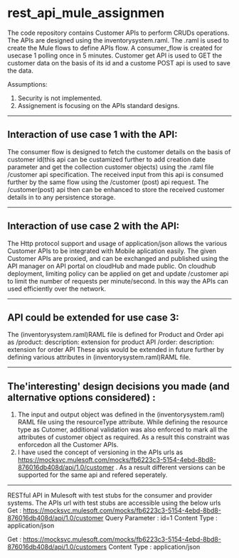 # rest_api_mule_assignmen
The code repository contains Customer APIs to perform CRUDs operations. The APIs are designed using the inventorysystem.raml. The .raml is used to create the Mule flows to define APIs flow. A consumer_flow is created for usecase 1 polling once in 5 minutes. Customer get API is used to GET the customer data on the basis of its id and a custome POST api is used to save the data.

Assumptions:
1. Security is not implemented.
2. Assignement is focusing on the APIs standard designs.

-------------------------------------------------------------------
Interaction of use case 1 with the API: 
-------------------------------------------------------------------
The consumer flow is designed to fetch the customer details on the basis of customer id(this api can be custamized further to add creation date parameter and get the collection customer objects) using the .raml file /customer api specification. The received input from this api is consumed further by the same flow using the /customer (post) api request. The /customer(post) api then can be enhanced to store the received customer details in to any persistence storage.

----------------------------------------------------------------------------------------------------------------------------------
Interaction of use case 2 with the API: 
----------------------------------------------
The Http protocol support and usage of application/json allows the various Customer APIs to be integrated with Mobile aplication easily.
The given Customer APIs are proxied, and can be exchanged and published using the API manager on API portal on cloudHub and made public. On cloudhub deployment, limiting policy can be applied on get and update /customer api to limit the number of requests per minute/second. In this way the APIs can used efficiently over the network. 

----------------------------------------------------------------------------------------------------------------------------------
API could be extended for use case 3: 
----------------------------------------

The (inventorysystem.raml)RAML file is defined for Product and Order api as
/product: 
  description: extension for product API
/order: 
  description: extension for order API
These apis would be extended in future further by defining various attributes in (inventorysystem.raml)RAML file.

-----------------------------------------------------------------------------------
The'interesting' design decisions you made (and alternative options considered) : 
----------------------------------------------------------------------------------
1. The input and output object was defined in the (inventorysystem.raml) RAML file using the resourceType attribute. While defining the resource type as Cutomer, additional validation was also enforced to mark all the attributes of customer object as required. As a result this constraint was enforcedon all the Customer APIs. 
2. I have used the concept of versioning in the APIs urls as <https://mocksvc.mulesoft.com/mocks/fb6223c3-5154-4ebd-8bd8-876016db408d/api/1.0/customer> . As a result different versions can be supported for the same api and refered seperately. 
----------------------------------------------------------------------------------------------------------------------------------
RESTful API in Mulesoft with test stubs for the consumer and provider systems.
The APIs url with test stubs are accessible using the below urls 
Get : https://mocksvc.mulesoft.com/mocks/fb6223c3-5154-4ebd-8bd8-876016db408d/api/1.0/customer
Query Parameter : id=1
Content Type : application/json

Get : https://mocksvc.mulesoft.com/mocks/fb6223c3-5154-4ebd-8bd8-876016db408d/api/1.0/customers
Content Type : application/json


